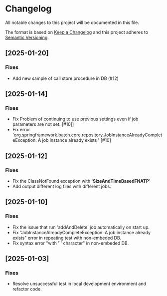 # Changelog
All notable changes to this project will be documented in this file.

The format is based on [Keep a Changelog](https://keepachangelog.com/en/1.1.0/)
and this project adheres to [Semantic Versioning](http://semver.org/spec/v2.0.0.html).


## [2025-01-20]

### Fixes
- Add new sample of call store procedure in DB (#12)

## [2025-01-14]

### Fixes
- Fix Problem of continuing to use previous settings even if job parameters are not set. [#10]]
- Fix error 'org.springframework.batch.core.repository.JobInstanceAlreadyCompleteException: A job instance already exists ' [#10]

## [2025-01-12]

### Fixes
- Fix the ClassNotFound exception with '**SizeAndTimeBasedFNATP**'
- Add output different log files with different jobs.




## [2025-01-10]

### Fixes
- Fix the issue that run 'addAndDelete' job automatically on start up. 
- Fix "JobInstanceAlreadyCompleteException: A job instance already exists" error in repeating test with non-embeded DB.
- Fix syntax error "with '`' character" in non-embeded DB.

## [2025-01-03]

### Fixes

- Resolve unsuccessful test in local development environment and refactor code.